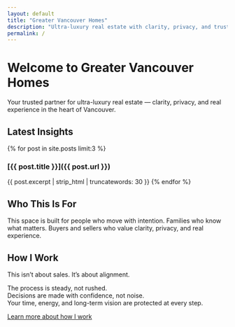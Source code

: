 ```yaml
---
layout: default
title: "Greater Vancouver Homes"
description: "Ultra-luxury real estate with clarity, privacy, and trusted experience in Greater Vancouver."
permalink: /
---
```


# Welcome to Greater Vancouver Homes

Your trusted partner for ultra-luxury real estate — clarity, privacy, and real experience in the heart of Vancouver.

## Latest Insights

{% for post in site.posts limit:3 %}
### [{{ post.title }}]({{ post.url }})
{{ post.excerpt | strip_html | truncatewords: 30 }}
{% endfor %}

## Who This Is For

This space is built for people who move with intention. Families who know what matters. Buyers and sellers who value clarity, privacy, and real experience.

## How I Work

This isn’t about sales. It’s about alignment.

The process is steady, not rushed.  
Decisions are made with confidence, not noise.  
Your time, energy, and long-term vision are protected at every step.

[Learn more about how I work](/how-i-get-results/)


